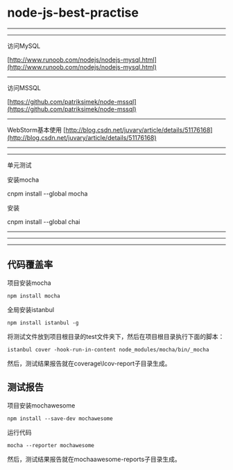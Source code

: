 # node-js-best-practise


----------



----------

访问MySQL

[http://www.runoob.com/nodejs/nodejs-mysql.html](http://www.runoob.com/nodejs/nodejs-mysql.html)





----------

访问MSSQL

[https://github.com/patriksimek/node-mssql](https://github.com/patriksimek/node-mssql)




----------


WebStorm基本使用
[http://blog.csdn.net/juvary/article/details/51176168](http://blog.csdn.net/juvary/article/details/51176168)



----------




----------
单元测试

安装mocha

cnpm install --global mocha

安装

cnpm install --global chai




----------




----------



----------


## 代码覆盖率

项目安装mocha


    npm install mocha
    


全局安装istanbul

    npm install istanbul -g

将测试文件放到项目根目录的test文件夹下，然后在项目根目录执行下面的脚本：

    istanbul cover -hook-run-in-content node_modules/mocha/bin/_mocha


然后，测试结果报告就在coverage\lcov-report子目录生成。

## 测试报告
项目安装mochawesome

    npm install --save-dev mochawesome

运行代码

    mocha --reporter mochawesome

然后，测试结果报告就在mochaawesome-reports子目录生成。